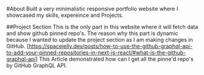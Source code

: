 #About
Built a very minimalistic responsive portfolio website where I showcased my skills, expereince and Projects. 

##Project Section
This is the only part in this website where it will fetch data and show github pinned repo's. The reason why this part is dynamic because I wanted to update the project section as I am making changes in GitHub. [https://spacejelly.dev/posts/how-to-use-the-github-graphql-api-to-add-your-pinned-repositories-in-next-js-react/#what-is-the-github-graphql-api] This Article demonstrated how can I get all the pinne'd repo's by GitHub GraphQL API. 

